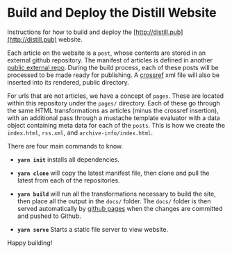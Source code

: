 # Build and Deploy the Distill Website

Instructions for how to build and deploy the [http://distill.pub](http://distill.pub) website.

Each article on the website is a `post`, whose contents are stored in an external github repository. The manifest of articles is defined in another [public external repo](https://github.com/distillpub/posts/blob/master/posts.csv). During the build process, each of these posts will be processed to be made ready for publishing. A [crossref](http://www.crossref.org/) xml file will also be inserted into its rendered, public directory.

For urls that are not articles, we have a concept of `pages`. These are located within this repository under the `pages/` directory. Each of these go through the same HTML transformations as articles (minus the crossref insertion), with an additional pass through a mustache template evaluator with a data object containing meta data for each of the `posts`. This is how we create the `index.html`, `rss.xml`, and `archive-info/index.html`.

There are four main commands to know.

- **`yarn init`** installs all dependencies.

- **`yarn clone`** will copy the latest manifest file, then clone and pull the latest from each of the repositories.

- **`yarn build`** will run all the transformations necessary to build the site, then place all the output in the `docs/` folder. The `docs/` folder is then served automatically by [github pages](https://help.github.com/articles/configuring-a-publishing-source-for-github-pages/) when the changes are committed and pushed to Github.

- **`yarn serve`** Starts a static file server to view website.

Happy building!
